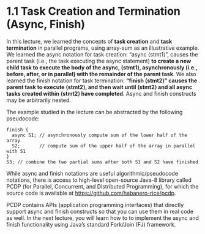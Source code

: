 # 1.1 Task Creation and Termination (Async, Finish)

In this lecture, we learned the concepts of **task creation** and **task termination** in parallel programs, 
using array-sum as an illustrative example. We learned the async notation for task creation: “async ⟨stmt1⟩”, causes
the parent task (i.e., the task executing the async statement) **to create a new child task to execute the body of the
async, ⟨stmt1⟩, asynchronously (i.e., before, after, or in parallel) with the remainder of the parent task**. We also
learned the finish notation for task termination: **“finish ⟨stmt2⟩” causes the parent task to execute ⟨stmt2⟩, and 
then wait until ⟨stmt2⟩ and all async tasks created within ⟨stmt2⟩ have completed**. Async and finish constructs may 
be arbitrarily nested.

The example studied in the lecture can be abstracted by the following pseudocode:

```
finish {
  async S1; // asynchronously compute sum of the lower half of the array
  S2;       // compute sum of the upper half of the array in parallel with S1
}
S3; // combine the two partial sums after both S1 and S2 have finished
```

While async and finish notations are useful algorithmic/pseudocode notations, there is access to high-level open-source Java-8 library called PCDP (for Parallel, Concurrent, and Distributed Programming), for which the source code is available at https://github.com/habanero-rice/pcdp.

PCDP contains APIs (application programming interfaces) that directly support async and finish constructs so that you can use them in real code as well. In the next lecture, you will learn how to to implement the async and finish functionality using Java’s standard Fork/Join (FJ) framework.
